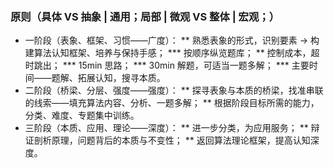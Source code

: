 ### 原则（具体 VS 抽象 | 通用；局部 | 微观 VS 整体 | 宏观；）
* 一阶段（表象、框架、习惯——广度）：
** 熟悉表象的形式，识别要素 → 构建算法认知框架、培养与保持手感；
*** 按顺序纵览题库；
** 控制成本，超时跳出；
*** 15min 思路；
*** 30min 解题，可适当一题多解；
*** 主要时间——题解、拓展认知，搜寻本质。
* 二阶段（桥梁、分层、强度——强度）：
** 探寻表象与本质的桥梁，找准串联的线索——填充算法内容、分析、一题多解；
** 根据阶段目标所需的能力，分类、难度、专题集中训练。
* 三阶段（本质、应用、理论——深度）：
** 进一步分类，为应用服务；
** 辩证剖析原理，问题背后的本质与不变性；
** 返回算法理论框架，提高认知深度。